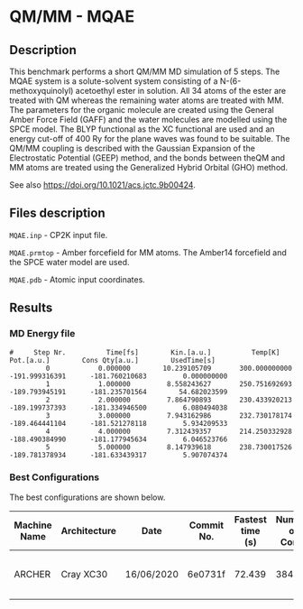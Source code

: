 # QM/MM - MQAE

## Description

This benchmark performs a short QM/MM MD simulation of 5 steps.
The MQAE system is a solute-solvent system consisting of a N-(6-methoxyquinolyl)
acetoethyl ester in solution. All 34 atoms of the ester are treated with QM
whereas the remaining water atoms are treated with MM. The parameters for the
organic molecule are created using the General Amber Force Field (GAFF) and the
water molecules are modelled using the SPCE model. The BLYP functional as the XC
functional are used and an energy cut-off of 400 Ry for the plane waves was
found to be suitable. The QM/MM coupling is described with the Gaussian Expansion
of the Electrostatic Potential (GEEP) method, and the bonds between theQM and MM
atoms are treated using the Generalized Hybrid Orbital (GHO) method.

See also <https://doi.org/10.1021/acs.jctc.9b00424>.

## Files description

`MQAE.inp` - CP2K input file.

`MQAE.prmtop` - Amber forcefield for MM atoms. The Amber14 forcefield and
the SPCE water model are used.

`MQAE.pdb` - Atomic input coordinates.

## Results

### MD Energy file

```cp2k-output
#     Step Nr.          Time[fs]        Kin.[a.u.]          Temp[K]            Pot.[a.u.]        Cons Qty[a.u.]        UsedTime[s]
         0            0.000000        10.239105709       300.000000000      -191.999316391      -181.760210683         0.000000000
         1            1.000000         8.558243627       250.751692693      -189.793945191      -181.235701564        54.682023599
         2            2.000000         7.864790893       230.433920213      -189.199737393      -181.334946500         6.080494038
         3            3.000000         7.943162986       232.730178174      -189.464441104      -181.521278118         5.934209533
         4            4.000000         7.312439357       214.250332928      -188.490384990      -181.177945634         6.046523766
         5            5.000000         8.147939618       238.730017526      -189.781378934      -181.633439317         5.907074374
```

### Best Configurations

The best configurations are shown below.

| Machine Name | Architecture | Date       | Commit No. | Fastest time (s) | Number of Cores | Number of Threads          |
| ------------ | ------------ | ---------- | ---------- | ---------------- | --------------- | -------------------------- |
| ARCHER       | Cray XC30    | 16/06/2020 | 6e0731f    | 72.439           | 384             | 6 OMP threads per MPI task |
